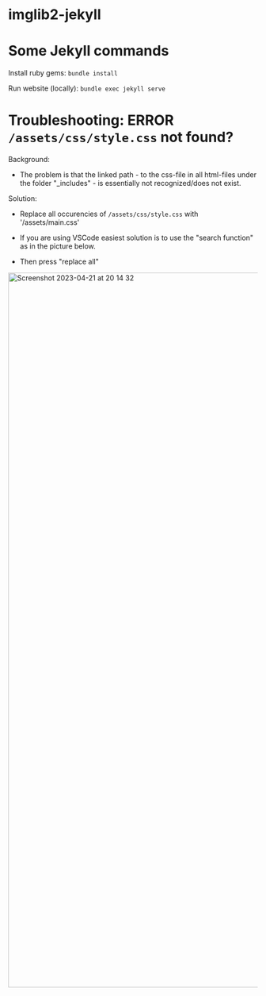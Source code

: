# imglib2-jekyll


# Some Jekyll commands

Install ruby gems: `bundle install`

Run website (locally): `bundle exec jekyll serve`

# Troubleshooting: ERROR `/assets/css/style.css` not found?

Background: 

* The problem is that the linked path - to the css-file in all html-files under the folder "_includes" - is essentially not recognized/does not exist.


Solution: 

* Replace all occurencies of `/assets/css/style.css` with '/assets/main.css'

* If you are using VSCode easiest solution is to use the "search function" as in the picture below.

* Then press "replace all"

<img width="1440" alt="Screenshot 2023-04-21 at 20 14 32" src="https://user-images.githubusercontent.com/58792679/233706995-73dca615-417d-4b3d-bdcf-d8b9365f547a.png">
